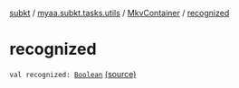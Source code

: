 [subkt](../../index.md) / [myaa.subkt.tasks.utils](../index.md) / [MkvContainer](index.md) / [recognized](./recognized.md)

# recognized

`val recognized: `[`Boolean`](https://kotlinlang.org/api/latest/jvm/stdlib/kotlin/-boolean/index.html) [(source)](https://github.com/Myaamori/SubKt/blob/0.1.19/src/main/kotlin/myaa/subkt/tasks/utils/mkvmerge.kt#L73)